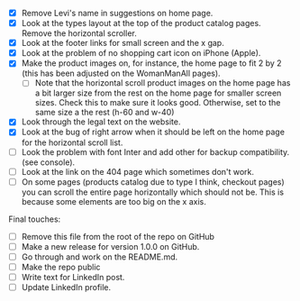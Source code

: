 - [x] Remove Levi's name in suggestions on home page.
- [x] Look at the types layout at the top of the product catalog pages. Remove the horizontal scroller.
- [x] Look at the footer links for small screen and the x gap.
- [x] Look at the problem of no shopping cart icon on iPhone (Apple).
- [x] Make the product images on, for instance, the home page to fit 2 by 2 (this has been adjusted on the WomanManAll pages).
  - [ ] Note that the horizontal scroll product images on the home page has a bit larger size from the rest on the home page for smaller screen sizes. Check this to make sure it looks good. Otherwise, set to the same size a the rest (h-60 and w-40)
- [x] Look through the legal text on the website.
- [x] Look at the bug of right arrow when it should be left on the home page for the horizontal scroll list.
- [ ] Look the problem with font Inter and add other for backup compatibility. (see console).
- [ ] Look at the link on the 404 page which sometimes don't work.
- [ ] On some pages (products catalog due to type I think, checkout pages) you can scroll the entire page horizontally which should not be. This is because some elements are too big on the x axis.

Final touches:

- [ ] Remove this file from the root of the repo on GitHub
- [ ] Make a new release for version 1.0.0 on GitHub.
- [ ] Go through and work on the README.md.
- [ ] Make the repo public
- [ ] Write text for LinkedIn post.
- [ ] Update LinkedIn profile.

